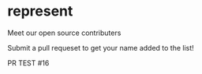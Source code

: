 # represent

Meet our open source contributers

Submit a pull requeset to get your name added to the list!

PR TEST #16
